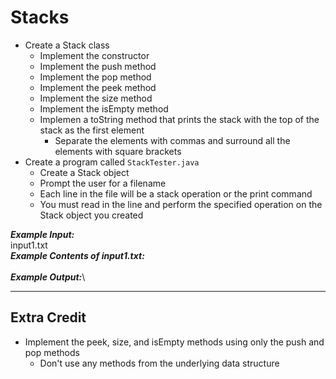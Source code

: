 # Stacks

- Create a Stack class
  - Implement the constructor
  - Implement the push method
  - Implement the pop method
  - Implement the peek method
  - Implement the size method
  - Implement the isEmpty method
  - Implemen a toString method that prints the stack with the top of the stack as the first element
    - Separate the elements with commas and surround all the elements with square brackets
- Create a program called `StackTester.java`
  - Create a Stack object
  - Prompt the user for a filename
  - Each line in the file will be a stack operation or the print command
  - You must read in the line and perform the specified operation on the Stack object you created

***Example Input:***\
input1.txt\
***Example Contents of input1.txt:***\
\
***Example Output:***\

- - - - - - - - - - - -

## Extra Credit

- Implement the peek, size, and isEmpty methods using only the push and pop methods
  - Don't use any methods from the underlying data structure

